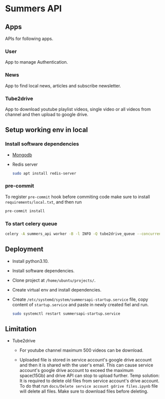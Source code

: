 # Summers API

## Apps

APIs for following apps.

### User

App to manage Authentication.

### News

App to find local news, articles and subscribe newsletter.

### Tube2drive

App to download youtube playlist videos, single video or all videos from channel
and then upload to google drive.

## Setup working env in local

### Install software dependencies

- [Mongodb](https://www.mongodb.com/try/download/community)
- Redis server

    ```sh
    sudo apt install redis-server
    ```

### pre-commit

To register `pre-commit` hook before commiting code make sure to install
`requirements/local.txt`, and then run

```sh
pre-commit install
```

### To start celery queue

```sh
celery -A summers_api worker -B -l INFO -Q tube2drive_queue --concurrency=1
```

## Deployment

- Install python3.10.
- Install software dependencies.
- Clone project at `/home/ubuntu/projects/`.
- Create virtual env and install dependencies.
- Create `/etc/systemd/system/summersapi-startup.service` file, copy
content of `startup.service` and paste in newly created fiel and run.

    ```sh
    sudo systemctl restart summersapi-startup.service
    ```

## Limitation

- Tube2drive
  - For youtube channel maximum 500 videos can be download.

  - Uploaded file is stored in service account's google drive account
    and then it is shared with the user's email. This can cause service account's
    google drive account to exceed the maximum space(15Gb) and drive API can stop
    to upload further.
    Temp solution: It is required to delete old files from service account's
    drive account. To do that run `docs/Delete service account gdrive files.ipynb`
    file will delete all files. Make sure to download files before deleting.
